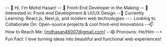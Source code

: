 -- 👋 Hi, I'm Mohd Hasan!
-- 🚀 Front-End Developer in the Making
-- 👀 Interested in: Front-end Development & UI/UX Design
--🌱 Currently Learning: React.js, Next.js, and modern web technologies
--💡 Looking to Collaborate On: Open-source projects & cool front-end innovations
--📫 How to Reach Me: [mdhasan46007@gmail.com]
--😄 Pronouns: He/Him
--⚡ Fun Fact: I love turning ideas into beautiful and functional web experiences!

<!---
Mohdhasanm/Mohdhasanm is a ✨ special ✨ repository because its `README.md` (this file) appears on your GitHub profile.
You can click the Preview link to take a look at your changes.
--->
